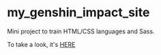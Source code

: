 # my_genshin_impact_site
Mini project to train HTML/CSS languages and Sass.

To take a look, it's [HERE](https://arsiasieg.github.io/genshin-impact-training/index.HTML)


